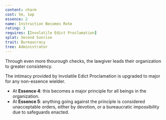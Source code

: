 ```yaml
---
content: charm
cost: 5m, 1wp
essence: 2
name: Instruction Becomes Rote
rating: 3
requires: [Involatile Edict Proclamation]
splat: Second Sunrise
trait: Bureaucracy
tree: Administrator
---
```


Through even more thourough checks, the lawgiver leads their organization to greater consistency.

The intimacy provided by Involatile Edict Proclamation is upgraded to major for any non-essence wielder.

* At **Essence 4**: this becomes a major principle for all beings in the organization.
* At **Essence 5**: anything going against the principle is considered unacceptable orders, either by devotion, or a bureaucratic impossibility due to safeguards enacted.
